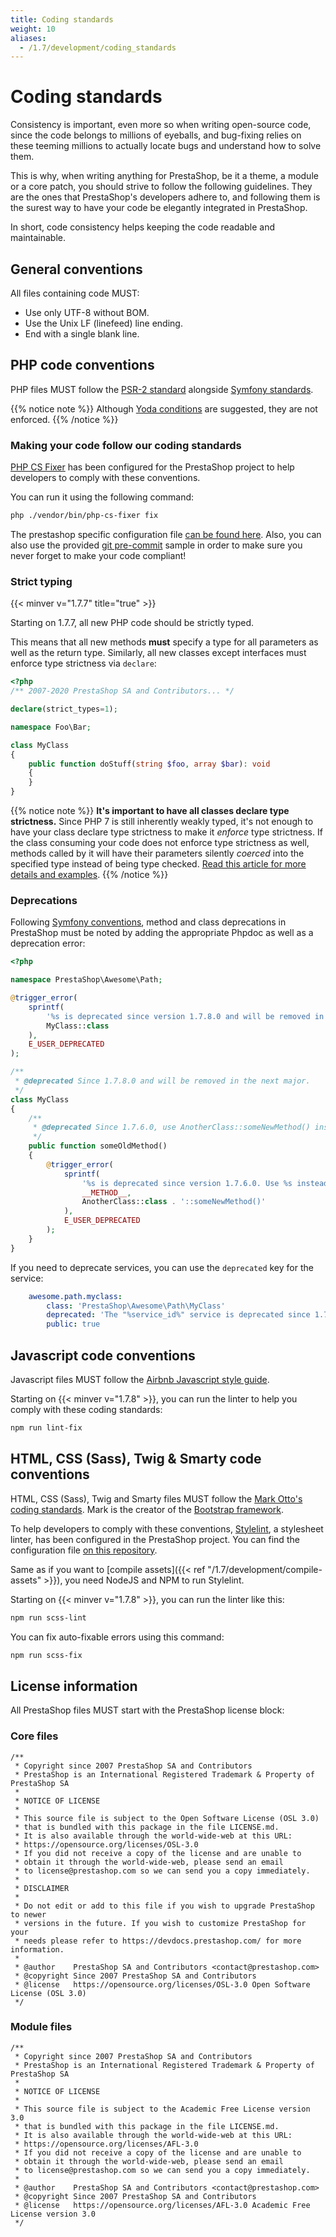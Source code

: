 ```yaml
---
title: Coding standards
weight: 10
aliases:
  - /1.7/development/coding_standards
---
```


# Coding standards

Consistency is important, even more so when writing open-source code, since the code belongs to millions of eyeballs, and bug-fixing relies on these teeming millions to actually locate bugs and understand how to solve them.

This is why, when writing anything for PrestaShop, be it a theme, a module or a core patch, you should strive to follow the following guidelines. They are the ones that PrestaShop's developers adhere to, and following them is the surest way to have your code be elegantly integrated in PrestaShop.

In short, code consistency helps keeping the code readable and maintainable.

## General conventions

All files containing code MUST:

* Use only UTF-8 without BOM.
* Use the Unix LF (linefeed) line ending.
* End with a single blank line.

## PHP code conventions

PHP files MUST follow the [PSR-2 standard](https://www.php-fig.org/psr/psr-2/) alongside [Symfony standards](https://symfony.com/doc/3.4/contributing/code/standards.html#structure).

{{% notice note %}}
Although [Yoda conditions](https://en.wikipedia.org/wiki/Yoda_conditions) are suggested, they are not enforced.
{{% /notice %}}

### Making your code follow our coding standards

[PHP CS Fixer](https://cs.sensiolabs.org/) has been configured for the PrestaShop project to help developers to comply with these conventions.

You can run it using the following command:
```bash
php ./vendor/bin/php-cs-fixer fix
```

The prestashop specific configuration file [can be found here](https://github.com/PrestaShop/PrestaShop/blob/develop/.php_cs.dist). Also, you can also use the provided [git pre-commit](https://github.com/PrestaShop/PrestaShop/tree/develop/.github/contrib) sample in order to make sure you never forget to make your code compliant!

### Strict typing
{{< minver v="1.7.7" title="true" >}}

Starting on 1.7.7, all new PHP code should be strictly typed.

This means that all new methods **must** specify a type for all parameters as well as the return type. Similarly, all new classes except interfaces must enforce type strictness via `declare`:

```php
<?php
/** 2007-2020 PrestaShop SA and Contributors... */

declare(strict_types=1);

namespace Foo\Bar;

class MyClass
{
    public function doStuff(string $foo, array $bar): void
    {
    }   
}
```

{{% notice note %}}
**It's important to have all classes declare type strictness.** Since PHP 7 is still inherently weakly typed, it's not enough to have your class declare type strictness to make it _enforce_ type strictness. If the class consuming your code does not enforce type strictness as well, methods called by it will have their parameters silently _coerced_ into the specified type instead of being type checked. [Read this article for more details and examples](https://dev.to/robdwaller/how-php-type-declarations-actually-work-1mm5).
{{% /notice %}}

### Deprecations

Following [Symfony conventions](https://symfony.com/doc/4.4/contributing/code/conventions.html#deprecating-code), method and class deprecations in PrestaShop must be noted by adding the appropriate Phpdoc as well as a deprecation error:

```php
<?php

namespace PrestaShop\Awesome\Path;

@trigger_error(
    sprintf(
        '%s is deprecated since version 1.7.8.0 and will be removed in the next major version.',
        MyClass::class
    ),
    E_USER_DEPRECATED
);

/**
 * @deprecated Since 1.7.8.0 and will be removed in the next major.
 */
class MyClass
{
    /**
     * @deprecated Since 1.7.6.0, use AnotherClass::someNewMethod() instead.
     */
    public function someOldMethod()
    {
        @trigger_error(
            sprintf(
                '%s is deprecated since version 1.7.6.0. Use %s instead.',
                __METHOD__,
                AnotherClass::class . '::someNewMethod()'
            ),
            E_USER_DEPRECATED
        );
    }
}
```

If you need to deprecate services, you can use the `deprecated` key for the service:
```yml
    awesome.path.myclass:
        class: 'PrestaShop\Awesome\Path\MyClass'
        deprecated: 'The "%service_id%" service is deprecated since 1.7.8.0 and will be removed in next major.'
        public: true
```

## Javascript code conventions

Javascript files MUST follow the [Airbnb Javascript style guide](https://github.com/airbnb/javascript).

Starting on {{< minver v="1.7.8" >}}, you can run the linter to help you comply with these coding standards:

```bash
npm run lint-fix
```
## HTML, CSS (Sass), Twig & Smarty code conventions

HTML, CSS (Sass), Twig and Smarty files MUST follow the [Mark Otto's coding standards](https://codeguide.co/).
Mark is the creator of the [Bootstrap framework](https://getbootstrap.com/).

To help developers to comply with these conventions, [Stylelint](https://stylelint.io/), a stylesheet linter, has been configured in the PrestaShop project. You can find the configuration file [on this repository](https://github.com/PrestaShop/stylelint-config).

Same as if you want to [compile assets]({{< ref "/1.7/development/compile-assets" >}}), you need NodeJS and NPM to run Stylelint.

Starting on {{< minver v="1.7.8" >}}, you can run the linter like this:

```bash
npm run scss-lint
```

You can fix auto-fixable errors using this command:

```bash
npm run scss-fix
```

## License information

All PrestaShop files MUST start with the PrestaShop license block:

### Core files

```
/**
 * Copyright since 2007 PrestaShop SA and Contributors
 * PrestaShop is an International Registered Trademark & Property of PrestaShop SA
 *
 * NOTICE OF LICENSE
 *
 * This source file is subject to the Open Software License (OSL 3.0)
 * that is bundled with this package in the file LICENSE.md.
 * It is also available through the world-wide-web at this URL:
 * https://opensource.org/licenses/OSL-3.0
 * If you did not receive a copy of the license and are unable to
 * obtain it through the world-wide-web, please send an email
 * to license@prestashop.com so we can send you a copy immediately.
 *
 * DISCLAIMER
 *
 * Do not edit or add to this file if you wish to upgrade PrestaShop to newer
 * versions in the future. If you wish to customize PrestaShop for your
 * needs please refer to https://devdocs.prestashop.com/ for more information.
 *
 * @author    PrestaShop SA and Contributors <contact@prestashop.com>
 * @copyright Since 2007 PrestaShop SA and Contributors
 * @license   https://opensource.org/licenses/OSL-3.0 Open Software License (OSL 3.0)
 */
```

### Module files

```
/**
 * Copyright since 2007 PrestaShop SA and Contributors
 * PrestaShop is an International Registered Trademark & Property of PrestaShop SA
 *
 * NOTICE OF LICENSE
 *
 * This source file is subject to the Academic Free License version 3.0
 * that is bundled with this package in the file LICENSE.md.
 * It is also available through the world-wide-web at this URL:
 * https://opensource.org/licenses/AFL-3.0
 * If you did not receive a copy of the license and are unable to
 * obtain it through the world-wide-web, please send an email
 * to license@prestashop.com so we can send you a copy immediately.
 *
 * @author    PrestaShop SA and Contributors <contact@prestashop.com>
 * @copyright Since 2007 PrestaShop SA and Contributors
 * @license   https://opensource.org/licenses/AFL-3.0 Academic Free License version 3.0
 */
```

